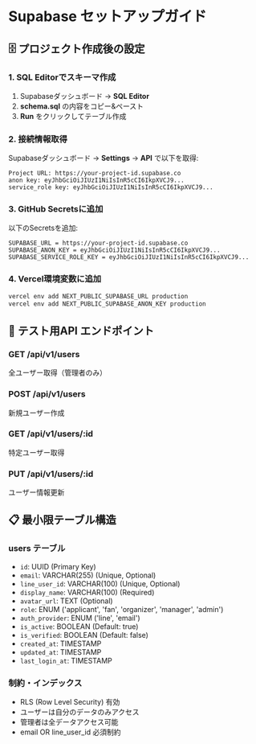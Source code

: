 # Supabase セットアップガイド

## 🗄️ プロジェクト作成後の設定

### 1. SQL Editorでスキーマ作成
1. Supabaseダッシュボード → **SQL Editor**
2. **schema.sql** の内容をコピー&ペースト
3. **Run** をクリックしてテーブル作成

### 2. 接続情報取得
Supabaseダッシュボード → **Settings** → **API** で以下を取得:

```
Project URL: https://your-project-id.supabase.co
anon key: eyJhbGciOiJIUzI1NiIsInR5cCI6IkpXVCJ9...
service_role key: eyJhbGciOiJIUzI1NiIsInR5cCI6IkpXVCJ9...
```

### 3. GitHub Secretsに追加
以下のSecretsを追加:

```
SUPABASE_URL = https://your-project-id.supabase.co
SUPABASE_ANON_KEY = eyJhbGciOiJIUzI1NiIsInR5cCI6IkpXVCJ9...
SUPABASE_SERVICE_ROLE_KEY = eyJhbGciOiJIUzI1NiIsInR5cCI6IkpXVCJ9...
```

### 4. Vercel環境変数に追加
```bash
vercel env add NEXT_PUBLIC_SUPABASE_URL production
vercel env add NEXT_PUBLIC_SUPABASE_ANON_KEY production
```

## 🧪 テスト用API エンドポイント

### GET /api/v1/users
全ユーザー取得（管理者のみ）

### POST /api/v1/users
新規ユーザー作成

### GET /api/v1/users/:id
特定ユーザー取得

### PUT /api/v1/users/:id
ユーザー情報更新

## 📋 最小限テーブル構造

### users テーブル
- `id`: UUID (Primary Key)
- `email`: VARCHAR(255) (Unique, Optional)
- `line_user_id`: VARCHAR(100) (Unique, Optional)
- `display_name`: VARCHAR(100) (Required)
- `avatar_url`: TEXT (Optional)
- `role`: ENUM ('applicant', 'fan', 'organizer', 'manager', 'admin')
- `auth_provider`: ENUM ('line', 'email')
- `is_active`: BOOLEAN (Default: true)
- `is_verified`: BOOLEAN (Default: false)
- `created_at`: TIMESTAMP
- `updated_at`: TIMESTAMP
- `last_login_at`: TIMESTAMP

### 制約・インデックス
- RLS (Row Level Security) 有効
- ユーザーは自分のデータのみアクセス
- 管理者は全データアクセス可能
- email OR line_user_id 必須制約
